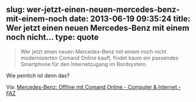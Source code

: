 slug: wer-jetzt-einen-neuen-mercedes-benz-mit-einem-noch
date: 2013-06-19 09:35:24
title: Wer jetzt einen neuen Mercedes-Benz mit einem noch nicht...
type: quote
---

> Wer jetzt einen neuen Mercedes-Benz mit einem noch nicht modernisierten Comand Online kauft, findet kaum ein passendes Smartphone für den Internetzugang im Bordsystem.

Wie peinlich ist denn das?

 Via: [Mercedes-Benz: Offline mit Comand Online - Computer & Internet - FAZ](http://www.faz.net/aktuell/technik-motor/computer-internet/mercedes-benz-offline-mit-comand-online-12205863.html)

